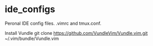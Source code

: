 # ide_configs
Peronal IDE config files.  .vimrc and tmux.conf.

Install Vundle
git clone https://github.com/VundleVim/Vundle.vim.git ~/.vim/bundle/Vundle.vim


